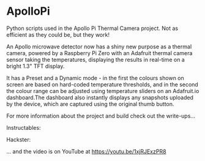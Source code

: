 # ApolloPi
Python scripts used in the Apollo Pi Thermal Camera project. Not as efficient as they could be, but they work!

An Apollo microwave detector now has a shiny new purpose as a thermal camera, powered by a Raspberry Pi Zero with an Adafruit thermal camera sensor taking the temperatures, displaying the results in real-time on a bright 1.3" TFT display.

It has a Preset and a Dynamic mode - in the first the colours shown on screen are based on hard-coded temperature thresholds, and in the second the colour range can be adjusted using temperature sliders on an Adafruit.io dashboard.The dashboard also instantly displays any snapshots uploaded by the device, which are captured using the original thumb button.

For more information about the project and build check out the write-ups...

Instructables:

Hackster:

... and the video is on YouTube at https://youtu.be/1xjRJExzPR8

